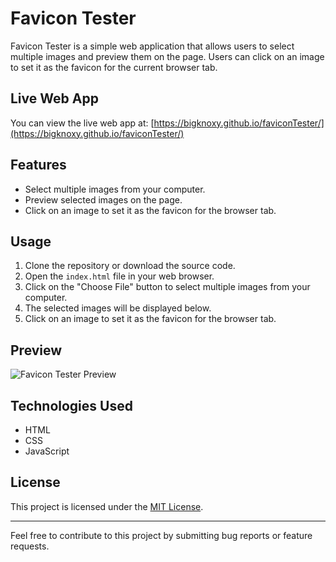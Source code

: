 # Favicon Tester

Favicon Tester is a simple web application that allows users to select multiple images and preview them on the page. Users can click on an image to set it as the favicon for the current browser tab.

## Live Web App

You can view the live web app at: [https://bigknoxy.github.io/faviconTester/](https://bigknoxy.github.io/faviconTester/)

## Features

- Select multiple images from your computer.
- Preview selected images on the page.
- Click on an image to set it as the favicon for the browser tab.

## Usage

1. Clone the repository or download the source code.
2. Open the `index.html` file in your web browser.
3. Click on the "Choose File" button to select multiple images from your computer.
4. The selected images will be displayed below.
5. Click on an image to set it as the favicon for the browser tab.

## Preview

![Favicon Tester Preview](preview.png)

## Technologies Used

- HTML
- CSS
- JavaScript

## License

This project is licensed under the [MIT License](LICENSE).

---

Feel free to contribute to this project by submitting bug reports or feature requests.
